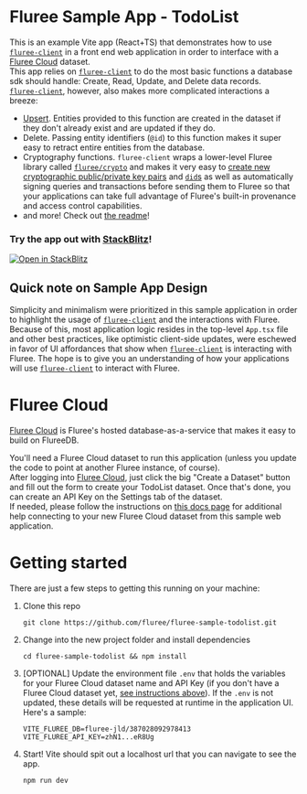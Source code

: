 # Fluree Sample App - TodoList

This is an example Vite app (React+TS) that demonstrates how to use [`fluree-client`](https://github.com/fluree/fluree-client) in a front end web application in order to interface with a [Fluree Cloud](https://data.flur.ee/) dataset.  
This app relies on [`fluree-client`](https://github.com/fluree/fluree-client) to do the most basic functions a database sdk should handle: Create, Read, Update, and Delete data records.  
[`fluree-client`](https://github.com/fluree/fluree-client), however, also makes more complicated interactions a breeze:
 - [Upsert](https://github.com/fluree/fluree-client#upsert). Entities provided to this function are created in the dataset if they don't already exist and are updated if they do.
 - Delete. Passing entity identifiers (`@id`) to this function makes it super easy to retract entire entities from the database.
 - Cryptography functions. `fluree-client` wraps a lower-level Fluree library called [`fluree/crypto`](https://github.com/fluree/fluree.crypto) and makes it very easy to [create new cryptographic public/private key pairs](https://github.com/fluree/fluree-client#generateKeyPair) and [`did`s](https://github.com/fluree/fluree-client?tab=readme-ov-file#getDid) as well as automatically signing queries and transactions before sending them to Fluree so that your applications can take full advantage of Fluree's built-in provenance and access control capabilities.
 - and more! Check out [the readme](https://github.com/fluree/fluree-client)!


### Try the app out with [StackBlitz](https://stackblitz.com/)!
[![Open in StackBlitz](https://developer.stackblitz.com/img/open_in_stackblitz.svg)](https://stackblitz.com/github/fluree/fluree-sample-todolist?title=Fluree%20Todo%20List%20Sample&file=.env)

## Quick note on Sample App Design
Simplicity and minimalism were prioritized in this sample application in order to highlight the usage of [`fluree-client`](https://github.com/fluree/fluree-client) and the interactions with Fluree. Because of this, most application logic resides in the top-level `App.tsx` file and other best practices, like optimistic client-side updates, were eschewed in favor of UI affordances that show when [`fluree-client`](https://github.com/fluree/fluree-client) is interacting with Fluree. The hope is to give you an understanding of how your applications will use [`fluree-client`](https://github.com/fluree/fluree-client) to interact with Fluree.

# Fluree Cloud
[Fluree Cloud](https://data.flur.ee/) is Fluree's hosted database-as-a-service that makes it easy to build on FlureeDB.  

You'll need a Fluree Cloud dataset to run this application (unless you update the code to point at another Fluree instance, of course).  
After logging into [Fluree Cloud](https://data.flur.ee/), just click the big "Create a Dataset" button and fill out the form to create your TodoList dataset. Once that's done, you can create an API Key on the Settings tab of the dataset.  
If needed, please follow the instructions on [this docs page](https://developers.flur.ee/docs/nexus/topics/integrating-clients-with-datasets/) for additional help connecting to your new Fluree Cloud dataset from this sample web application.

# Getting started
There are just a few steps to getting this running on your machine:

1. Clone this repo
   ```
   git clone https://github.com/fluree/fluree-sample-todolist.git
   ```
2. Change into the new project folder and install dependencies
   ```
   cd fluree-sample-todolist && npm install
   ```
3. [OPTIONAL] Update the environment file `.env` that holds the variables for your Fluree Cloud dataset name and API Key (if you don't have a Fluree Cloud dataset yet, [see instructions above](#fluree-cloud)). If the `.env` is not updated, these details will be requested at runtime in the application UI. Here's a sample:
   ```
   VITE_FLUREE_DB=fluree-jld/387028092978413
   VITE_FLUREE_API_KEY=zhN1...eR8Ug
   ```
4. Start! Vite should spit out a localhost url that you can navigate to see the app.
   ```
   npm run dev
   ```
